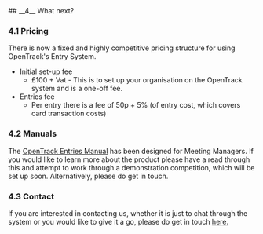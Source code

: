 <div markdown="1" data-aos="fade-up">
## __4__ What next?

### 4.1 Pricing

There is now a fixed and highly competitive pricing structure for using OpenTrack's Entry System.
* Initial set-up fee
	* £100 + Vat - This is to set up your organisation on the OpenTrack system and is a one-off fee.
* Entries fee
	* Per entry there is a fee of 50p + 5% (of entry cost, which covers card transaction costs)

### 4.2 Manuals

The <a href="https://docs.google.com/document/d/14S2dC9I3uhIsIeN72yCqsZ0_cGSqHIphUC2HDSMexfI/">OpenTrack Entries Manual</a> has been designed for Meeting Managers. If you would like to learn more about the product please have a read through this and attempt to work through a demonstration competition, which will be set up soon. Alternatively, please do get in touch.

### 4.3 Contact

If you are interested in contacting us, whether it is just to chat through the system or you would like to give it a go, please do get in touch <a href="/contact/">here.</a> 

</div>
